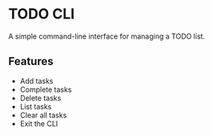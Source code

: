 # TODO CLI

A simple command-line interface for managing a TODO list.

## Features

- Add tasks
- Complete tasks
- Delete tasks
- List tasks
- Clear all tasks
- Exit the CLI
